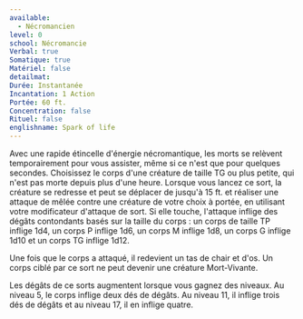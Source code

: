 ```yaml
---
available:
  - Nécromancien
level: 0
school: Nécromancie
Verbal: true
Somatique: true
Matériel: false
detailmat: 
Durée: Instantanée
Incantation: 1 Action
Portée: 60 ft.
Concentration: false
Rituel: false
englishname: Spark of life
---
```

Avec une rapide étincelle d'énergie nécromantique, les morts se relèvent temporairement pour vous assister, même si ce n'est que pour quelques secondes. Choisissez le corps d'une créature de taille TG ou plus petite, qui n'est pas morte depuis plus d'une heure. Lorsque vous lancez ce sort, la créature se redresse et peut se déplacer de jusqu'à 15 ft. et réaliser une attaque de mêlée contre une créature de votre choix à portée, en utilisant votre modificateur d'attaque de sort. Si elle touche, l'attaque inflige des dégâts contondants basés sur la taille du corps : un corps de taille TP inflige 1d4, un corps P inflige 1d6, un corps M inflige 1d8, un corps G inflige 1d10 et un corps TG inflige 1d12.

Une fois que le corps a attaqué, il redevient un tas de chair et d'os. Un corps ciblé par ce sort ne peut devenir une créature Mort-Vivante.

Les dégâts de ce sorts augmentent lorsque vous gagnez des niveaux. Au niveau 5, le corps inflige deux dés de dégâts. Au niveau 11, il inflige trois dés de dégâts et au niveau 17, il en inflige quatre.